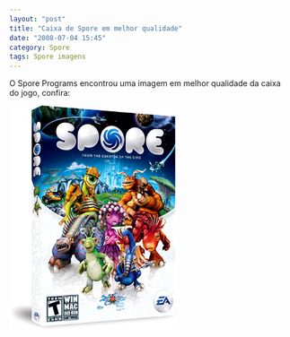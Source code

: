 ```yaml
---
layout: "post"
title: "Caixa de Spore em melhor qualidade"
date: "2008-07-04 15:45"
category: Spore
tags: Spore imagens
---
```


O Spore Programs encontrou uma imagem em melhor qualidade da caixa do jogo, confira:

![Ilustração da caixa do jogo, com criaturas fazendo pose com uma galáxia ao fundo.](/assets/uploads/2019/07/sporeboxart.jpg)
